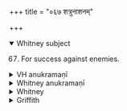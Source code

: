 +++
title = "०६७ शत्रुनाशनम्"

+++
<details open><summary>Whitney subject</summary>

67. For success against enemies.
</details>

<details><summary>VH anukramaṇī</summary>

शत्रुनाशनम्।  
१-३ अथर्वा। इन्द्रः। अनुष्टुप्।
</details>

<details><summary>Whitney anukramaṇī</summary>

[Atharvan (?).—cāndram utāi ”ndram. ānuṣṭubham.]
</details>

<details><summary>Whitney</summary>

### Comment
Not found in Pāipp. Used by Kāuś. (14. 7) in a battle rite with the two preceding hymns (and reckoned with them to the aparājita gaṇa): see under 65; also (16. 4) in another rite of the same class, for terrifying enemies, with vi. 98, with the direction "the king goes thrice about the army."


### Translations
Translated: Ludwig, p. 518; Griffith, i. 282.
</details>

<details><summary>Griffith</summary>

A charm for the destruction and plunder of enemies
</details>

